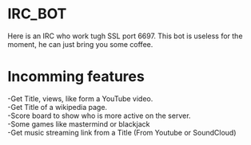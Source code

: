 # IRC_BOT
Here is an IRC who work tugh SSL port 6697.
This bot is useless for the moment, he can just bring you some coffee.
# Incomming features
-Get Title, views, like form a YouTube video.  
-Get Title of a wikipedia page.  
-Score board to show who is more active on the server.  
-Some games like mastermind or blackjack  
-Get music streaming link from a Title (From Youtube or SoundCloud)  


